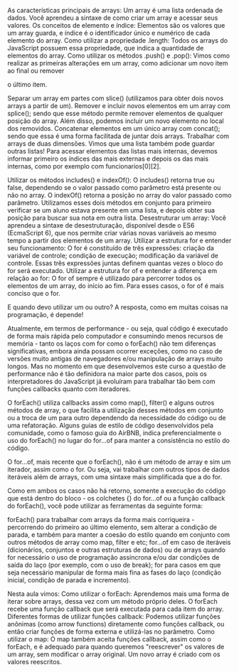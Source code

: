 As características principais de arrays:
Um array é uma lista ordenada de dados. Você aprendeu a sintaxe de como criar um array e acessar seus valores.
Os conceitos de elemento e índice:
Elementos são os valores que um array guarda, e índice é o identificador único e numérico de cada elemento do array.
Como utilizar a propriedade .length:
Todos os arrays do JavaScript possuem essa propriedade, que indica a quantidade de elementos do array.
Como utilizar os métodos .push() e .pop():
Vimos como realizar as primeiras alterações em um array, como adicionar um novo item ao final ou remover

o último item.

Separar um array em partes com slice() (utilizamos para obter dois novos arrays a partir de um).
Remover e incluir novos elementos em um array com splice(); sendo que esse método permite remover elementos de qualquer posição do array. Além disso, podemos incluir um novo elemento no local dos removidos.
Concatenar elementos em um único array com concat(); sendo que essa é uma forma facilitada de juntar dois arrays.
Trabalhar com arrays de duas dimensões. Vimos que uma lista também pode guardar outras listas! Para acessar elementos das listas mais internas, devemos informar primeiro os índices das mais externas e depois os das mais internas, como por exemplo com funcionarios[0][2].


Utilizar os métodos includes() e indexOf():
O includes() retorna true ou false, dependendo se o valor passado como parâmetro está presente ou não no array. O indexOf() retorna a posição no array do valor passado como parâmetro. Utilizamos esses dois métodos em conjunto para primeiro verificar se um aluno estava presente em uma lista, e depois obter sua posição para buscar sua nota em outra lista.
Desestruturar um array:
Você aprendeu a sintaxe de desestruturação, disponível desde o ES6 (EcmaScript 6), que nos permite criar várias novas variáveis ao mesmo tempo a partir dos elementos de um array.
Utilizar a estrutura for e entender seu funcionamento:
O for é constituído de três expressões: criação da variável de controle; condição de execução; modificação da variável de controle. Essas três expressões juntas definem quantas vezes o bloco do for será executado.
Utilizar a estrutura for of e entender a diferença em relação ao for:
O for of sempre é utilizado para percorrer todos os elementos de um array, do início ao fim. Para esses casos, o for of é mais conciso que o for.


E quando devo utilizar um ou outro?
A resposta, como em muitas coisas na programação, é depende!

Atualmente, em termos de performance - ou seja, qual código é executado de forma mais rápida pelo computador e consumindo menos recursos de memória - tanto os laços com for como o forEach() não tem diferenças significativas, embora ainda possam ocorrer exceções, como no caso de versões muito antigas de navegadores e/ou manipulação de arrays muito longos. Mas no momento em que desenvolvemos este curso a questão de performance não é tão definidora na maior parte dos casos, pois os interpretadores do JavaScript já evoluíram para trabalhar tão bem com funções callbacks quanto com iteradores.

O forEach() utiliza callbacks assim como map(), filter() e alguns outros métodos de array, o que facilita a utilização desses métodos em conjunto ou a troca de um para outro dependendo da necessidade do código ou de uma refatoração. Alguns guias de estilo de código desenvolvidos pela comunidade, como o famoso guia do AirBNB, indica preferencialmente o uso do forEach() no lugar do for…of para manter a consistência no estilo do código.

O for…of, mais recente que o forEach(), não é um método de array e sim um iterador, assim como o for. Ou seja, vai trabalhar com outros tipos de dados iteráveis além de arrays, com uma sintaxe mais simplificada que a do for.

Como em ambos os casos não há retorno, somente a execução do código que está dentro do bloco - os colchetes {} do for…of ou a função callback do forEach(), você pode utilizar as ferramentas da seguinte forma:

forEach() para trabalhar com arrays da forma mais corriqueira - percorrendo do primeiro ao último elemento, sem alterar a condição de parada, e também para manter a coesão do estilo quando em conjunto com outros métodos de array como map, filter e etc;
for…of em caso de iteráveis (dicionários, conjuntos e outras estruturas de dados) ou de arrays quando for necessário o uso de programação assíncrona e/ou dar condições de saída do laço (por exemplo, com o uso de break);
for para casos em que seja necessário manipular de forma mais fina as fases do laço (condição inicial, condição de parada e incremento).


Nesta aula vimos:
Como utilizar o forEach:
Aprendemos mais uma forma de iterar sobre arrays, dessa vez com um método próprio deles. O forEach recebe uma função callback que será executada para cada item do array.
Diferentes formas de utilizar funções callback:
Podemos utilizar funções anônimas (como arrow functions) diretamente como funções callback, ou então criar funções de forma externa e utilizá-las no parâmetro.
Como utilizar o map:
O map também aceita funções callback, assim como o forEach, e é adequado para quando queremos "reescrever" os valores de um array, sem modificar o array original. Um novo array é criado com os valores reescritos.